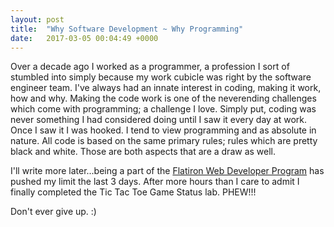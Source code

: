 ```yaml
---
layout: post
title:  "Why Software Development ~ Why Programming"
date:   2017-03-05 00:04:49 +0000
---
```



Over a decade ago I worked as a programmer, a profession I sort of stumbled into simply because my work cubicle was right by the software engineer team.  I've always had an innate interest in coding, making it work, how and why.  Making the code work is one of the neverending challenges which come with programming; a challenge I love. Simply put, coding was never something I had considered doing until I saw it every day at work.  Once I saw it I was hooked.   I tend to view programming and as absolute in nature.  All code is based on the same primary rules; rules which are pretty black and white. Those are both aspects that are a draw as well.  

I'll write more later...being a part of the [Flatiron Web Developer Program](https://flatironschool.com/) has pushed my limit the last 3 days.  After more hours than I care to admit I finally completed the Tic Tac Toe Game Status lab.  PHEW!!!  

Don't ever give up.  :)






